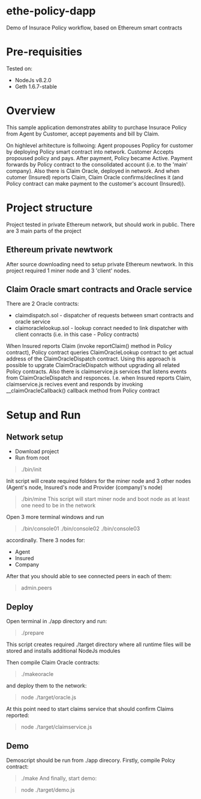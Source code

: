 # ethe-policy-dapp
Demo of Insurace Policy workflow, based on Ethereum smart contracts

# Pre-requisities

Tested on:
* NodeJs v8.2.0
* Geth 1.6.7-stable

# Overview
This sample application demonstrates ability to purchase Insurace Policy from Agent by Customer, accept payements and bill by Claim.

On highlevel arhitecture is follwoing: 
Agent propouses Poplicy for customer by deploying Policy smart contract into network. Customer Accepts propoused policy and pays. After payment, Policy became Active. Payment forwards by Policy contract to the consolidated account (i.e. to the 'main' company). Also there is Claim Oracle, deployed in network. And when cutomer (Insured) reports Claim, Claim Oracle confirms/declines it (and Policy contract can make payment to the customer's account (Insured)).

# Project structure
Project tested in private Ethereum network, but should work in public. There are 3 main parts of the project

## Ethereum private newtwork
After source downloading need to setup private Ethereum newtwork. In this project required 1 miner node and 3 'client' nodes.

## Claim Oracle smart contracts and Oracle service
There are 2 Oracle contracts:

* claimdispatch.sol - dispatcher of requests between smart contracts and oracle service
* claimoraclelookup.sol - lookup conract needed to link dispatcher with client conracts (i.e. in this case - Policy contracts)

When Insured reports Claim (invoke reportClaim() method in Policy contract), Policy contract queries ClaimOracleLookup contract to get actual address of the ClaimOracleDispatch contract. Using this approach is possible to upgrate ClaimOracleDispatch without upgrading all related Policy contracts.
Also there is claimservice.js services that listens events from ClaimOracleDispatch and responces. I.e. when Insured reports Claim, claimservice.js recives event and responds by invoking __claimOracleCallback() callback method from Policy contract

# Setup and Run

## Network setup
* Download project
* Run from root

> ./bin/init

Init script will create required folders for the miner node and 3 other nodes (Agent's node, Insured's node and Provider (company)'s node)

> ./bin/mine
This script will start miner node and boot node as at least one need to be in the network

Open 3 more terminal windows and run 
> ./bin/console01
> ./bin/console02
> ./bin/console03

accordinally. There 3 nodes for:
* Agent
* Insured
* Company

After that you should able to see connected peers in each of them:

> admin.peers

## Deploy 

Open terminal in ./app directory and run:

> ./prepare

This script creates required ./target directory where all runtime files will be stored and installs additional NodeJs modules

Then compile Claim Oracle contracts:

>./makeoracle

and deploy them to the network:

> node ./target/oracle.js

At this point need to start claims service that should confirm Claims reported:

>node ./target/claimservice.js

## Demo

Demoscript should be run from ./app direcory. Firstly, compile Polcy contract:

> ./make
And finally, start demo:

> node ./target/demo.js
